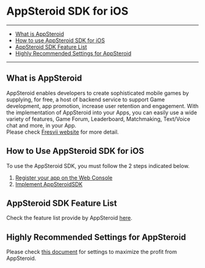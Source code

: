 # AppSteroid SDK for iOS

----------

- [What is AppSteroid](#AboutAppSteroid)
- [How to use AppSteroid SDK for iOS](#HowToUse)
- [AppSteroid SDK Feature List](#Features)
- [Highly Recommended Settings for AppSteroid](#Settings)

---

## <a name="AboutAppSteroid">What is AppSteroid</a>
AppSteroid enables developers to create sophisticated mobile games by supplying, for free, a host of backend service to support Game development, app promotion, increase user retention and engagement.  With the implementation of AppSteroid into your Apps, you can easily use a wide variety of features, Game Forum, Leaderboard, Matchmaking, Text/Voice chat and more, in your App.  
Please check [Fresvii website](https://fresvii.com/features/social) for more detail.

## <a name="HowToUse">How to Use AppSteroid SDK for iOS</a>
To use the AppSteroid SDK, you must follow the 2 steps indicated below.

1. [Register your app on the Web Console](./2_AppRegistration.md)
2. [Implement AppSteroidSDK](./3_GetStarted.md)

## <a name="Features">AppSteroid SDK Feature List</a>
Check the feature list provide by AppSteroid [here](4_FeatureList.md).

## <a name="Settings">Highly Recommended Settings for AppSteroid</a>
Please check [this document](https://github.com/fresvii/appsteroid-documents/blob/master/en/WebConsole.md) for settings to maximize the profit from AppSteroid.


